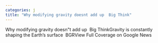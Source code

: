 ```yaml
---
categories: j
title: "Why modifying gravity doesnt add up  Big Think"
---
```

Why modifying gravity doesn"t add up&nbsp;&nbsp;Big ThinkGravity is constantly shaping the Earth’s surface&nbsp;&nbsp;BGRView Full Coverage on Google News